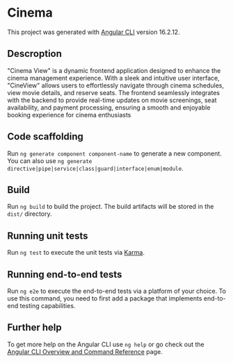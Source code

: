 # Cinema

This project was generated with [Angular CLI](https://github.com/angular/angular-cli) version 16.2.12.

## Descroption

"Cinema View" is a dynamic frontend application designed to enhance the cinema management experience. With a sleek and intuitive user interface, "CineView" allows users to effortlessly navigate through cinema schedules, view movie details, and reserve seats. The frontend seamlessly integrates with the backend to provide real-time updates on movie screenings, seat availability, and payment processing, ensuring a smooth and enjoyable booking experience for cinema enthusiasts

## Code scaffolding

Run `ng generate component component-name` to generate a new component. You can also use `ng generate directive|pipe|service|class|guard|interface|enum|module`.

## Build

Run `ng build` to build the project. The build artifacts will be stored in the `dist/` directory.

## Running unit tests

Run `ng test` to execute the unit tests via [Karma](https://karma-runner.github.io).

## Running end-to-end tests

Run `ng e2e` to execute the end-to-end tests via a platform of your choice. To use this command, you need to first add a package that implements end-to-end testing capabilities.

## Further help

To get more help on the Angular CLI use `ng help` or go check out the [Angular CLI Overview and Command Reference](https://angular.io/cli) page.
